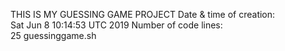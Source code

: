 THIS IS MY GUESSING GAME PROJECT
Date & time of creation:  
Sat Jun  8 10:14:53 UTC 2019
Number of code lines:  
25 guessinggame.sh

